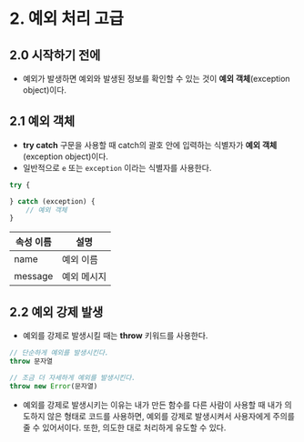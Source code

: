 # 2. 예외 처리 고급
## 2.0 시작하기 전에
- 예외가 발생하면 예외와 발생된 정보를 확인할 수 있는 것이 **예외 객체**(exception object)이다.

## 2.1 예외 객체
- **try catch** 구문을 사용할 때 catch의 괄호 안에 입력하는 식별자가 **예외 객체**(exception object)이다.
- 일반적으로 `e` 또는 `exception` 이라는 식별자를 사용한다.
```javascript
try {

} catch (exception) {
	// 예외 객체
}
```

| 속성 이름   | 설명     |
| ------- | ------ |
| name    | 예외 이름  |
| message | 예외 메시지 |
## 2.2 예외 강제 발생
- 예외를 강제로 발생시킬 때는 **throw** 키워드를 사용한다.
```javascript
// 단순하게 예외를 발생시킨다.
throw 문자열

// 조금 더 자세하게 예외를 발생시킨다.
throw new Error(문자열)
```
- 예외를 강제로 발생시키는 이유는 내가 만든 함수를 다른 사람이 사용할 때 내가 의도하지 않은 형태로 코드를 사용하면, 예외를 강제로 발생시켜서 사용자에게 주의를 줄 수 있어서이다. 또한, 의도한 대로 처리하게 유도할 수 있다.